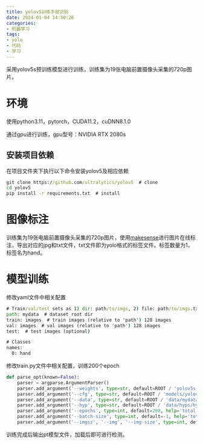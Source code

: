 ```yaml
---
title: yolov5训练手部识别
date: 2024-01-04 14:50:26
categories:
- 机器学习
tags:
- yolo
- 代码
- 学习
---
```


采用yolov5s预训练模型进行训练，训练集为19张电脑前置摄像头采集的720p图片。

# 环境

使用python3.11，pytorch，CUDA11.2，cuDNN8.1.0

通过gpu进行训练，gpu型号：NVIDIA RTX 2080s

## 安装项目依赖

在项目文件夹下执行以下命令安装yolov5及相应依赖

```cmd
git clone https://github.com/ultralytics/yolov5  # clone
cd yolov5
pip install -r requirements.txt  # install
```

# 图像标注

训练集为19张电脑前置摄像头采集的720p图片，使用[makesense](https://www.makesense.ai/)进行图片在线标注，导出对应的jpg和txt文件，txt文件即为yolo格式的标签文件。标签数量为1，标签名为hand。

# 模型训练

修改yaml文件中相关配置

```cmd
# Train/val/test sets as 1) dir: path/to/imgs, 2) file: path/to/imgs.txt, or 3) list: [path/to/imgs1, path/to/imgs2, ..]
path: mydata  # dataset root dir
train: images  # train images (relative to 'path') 128 images
val: images  # val images (relative to 'path') 128 images
test:  # test images (optional)

# Classes
names:
  0: hand
```

修改train.py文件中相关配置，训练200个epoch

```python
def parse_opt(known=False):
    parser = argparse.ArgumentParser()
    parser.add_argument('--weights', type=str, default=ROOT / 'yolov5s.pt', help='initial weights path')
    parser.add_argument('--cfg', type=str, default=ROOT / 'models/yolov5s.yaml', help='model.yaml path')
    parser.add_argument('--data', type=str, default=ROOT / 'data/mydata.yaml', help='dataset.yaml path')
    parser.add_argument('--hyp', type=str, default=ROOT / 'data/hyps/hyp.scratch-low.yaml', help='hyperparameters path')
    parser.add_argument('--epochs', type=int, default=200, help='total training epochs')
    parser.add_argument('--batch-size', type=int, default=-1, help='total batch size for all GPUs, -1 for autobatch')
    parser.add_argument('--imgsz', '--img', '--img-size', type=int, default=640, help='train, val image size (pixels)')
```

训练完成后输出pt模型文件，加载后即可进行检测。
